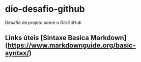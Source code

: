 # dio-desafio-github
Desafio de projeto sobre o Git/GitHub
## Links úteis [Sintaxe Basica Markdown] (https://www.markdownguide.org/basic-syntax/) 
